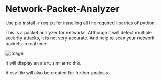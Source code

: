 # Network-Packet-Analyzer

Use pip install -r req.txt for installing all the required libarries of python.

This is a packet analyzer for networks. Although it will detect multiple security attacks, it is not very accurate. And help to scan your network packets in real time.

![image](https://user-images.githubusercontent.com/81178088/217606477-4d3a4c47-d723-4f72-9e5f-6187ee2def87.png)

It will display an alert, similar to this.

A csv file will also be created for further analysis.
